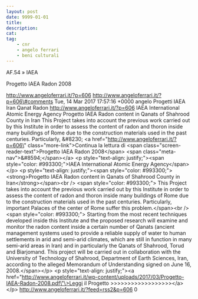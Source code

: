 ```yaml
---
layout: post
date: 9999-01-01
title:
description:
cat:
tag:
    - cnr
    - angelo ferrari
    - beni culturali
---
```

AF.54 » IAEA

Progetto IAEA Radon 2008

http://www.angeloferrari.it/?p=606 http://www.angeloferrari.it/?p=606\#comments Tue, 14 Mar 2017 17:57:16 +0000 angelo Progetti IAEA Iran Qanat Radon http://www.angeloferrari.it/?p=606 IAEA International Atomic Energy Agency Progetto IAEA Radon content in Qanats of Shahrood County in Iran This Project takes into account the previous work carried out by this Institute in order to assess the content of radon  and thoron  inside  many  buildings  of Rome due to the construction materials used in the past centuries. Particularly, &\#8230; \<a href=\"http://www.angeloferrari.it/?p=606\" class=\"more-link\"\>Continua la lettura di \<span class=\"screen-reader-text\"\>Progetto IAEA Radon 2008\</span\> \<span class=\"meta-nav\"\>&\#8594;\</span\>\</a\> \<p style=\"text-align: justify;\"\>\<span style=\"color: \#993300;\"\>IAEA International Atomic Energy Agency\</span\>\</p\> \<p style=\"text-align: justify;\"\>\<span style=\"color: \#993300;\"\>\<strong\>Progetto IAEA Radon content in Qanats of Shahrood County in Iran\</strong\>\</span\>\<br /\> \<span style=\"color: \#993300;\"\> This Project takes into account the previous work carried out by this Institute in order to assess the content of radon  and thoron  inside  many  buildings  of Rome due to the construction materials used in the past centuries. Particularly, important Palaces of the center of Rome suffer this problem.\</span\>\<br /\> \<span style=\"color: \#993300;\"\> Starting from the most recent techniques developed inside this Institute and the proposed research will examine and monitor the radon content inside a certain number of Qanats (ancient management systems used to provide a reliable supply of water to human settlements in arid and semi-arid climates, which are still in function in many semi-arid areas in Iran) and in particularly the Qanats of Shahrood, Torud and Biarjomand. This project will be carried out in collaboration with the University of Technology of Shahrood, Department of Earth Sciences, Iran,  according to the alleged Memorandum of Understanding signed on June 16, 2008.\</span\>\</p\> \<p style=\"text-align: justify;\"\>\<a href=\"http://www.angeloferrari.it/wp-content/uploads/2017/03/Progetto-IAEA-Radon-2008.pdf\"\>Leggi il Progetto &gt;&gt;&gt;&gt;&gt;&gt;&gt;&gt;&gt;&gt;&gt;&gt;&gt;&gt;&gt;&gt;&gt;&gt;\</a\>\</p\> http://www.angeloferrari.it/?feed=rss2&p=606 0

